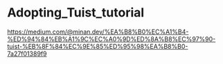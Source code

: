 # Adopting_Tuist_tutorial
https://medium.com/@minan.dev/%EA%B8%B0%EC%A1%B4-%ED%94%84%EB%A1%9C%EC%A0%9D%ED%8A%B8%EC%97%90-tuist-%EB%8F%84%EC%9E%85%ED%95%98%EA%B8%B0-7a27f01389f9
